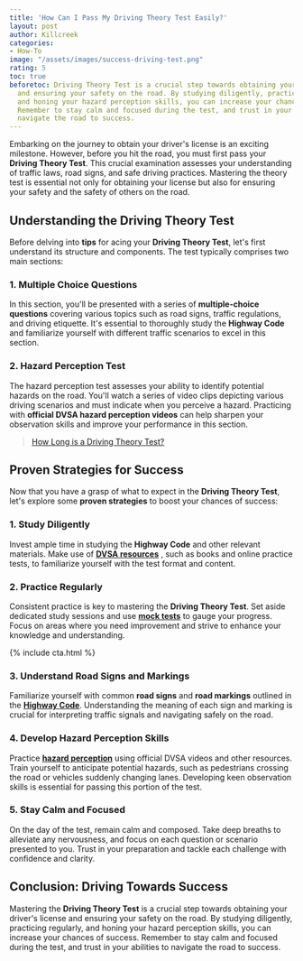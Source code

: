 ```yaml
---
title: 'How Can I Pass My Driving Theory Test Easily?'
layout: post
author: Killcreek
categories:
- How-To
image: "/assets/images/success-driving-test.png"
rating: 5
toc: true
beforetoc: Driving Theory Test is a crucial step towards obtaining your driver's license
  and ensuring your safety on the road. By studying diligently, practicing regularly,
  and honing your hazard perception skills, you can increase your chances of success.
  Remember to stay calm and focused during the test, and trust in your abilities to
  navigate the road to success.
---
```

Embarking on the journey to obtain your driver's license is an exciting milestone. However, before you hit the road, you must first pass your **Driving Theory Test**. This crucial examination assesses your understanding of traffic laws, road signs, and safe driving practices. Mastering the theory test is essential not only for obtaining your license but also for ensuring your safety and the safety of others on the road.

## Understanding the Driving Theory Test

Before delving into **tips** for acing your **Driving Theory Test**, let's first understand its structure and components. The test typically comprises two main sections:

### 1. Multiple Choice Questions

In this section, you'll be presented with a series of **multiple-choice questions** covering various topics such as road signs, traffic regulations, and driving etiquette. It's essential to thoroughly study the **Highway Code** and familiarize yourself with different traffic scenarios to excel in this section.

### 2. Hazard Perception Test

The hazard perception test assesses your ability to identify potential hazards on the road. You'll watch a series of video clips depicting various driving scenarios and must indicate when you perceive a hazard. Practicing with **official DVSA hazard perception videos** can help sharpen your observation skills and improve your performance in this section.


> [How Long is a Driving Theory Test?](/how-long-is-the-driving-test/)

## Proven Strategies for Success

Now that you have a grasp of what to expect in the **Driving Theory Test**, let's explore some **proven strategies** to boost your chances of success:

### 1. Study Diligently

Invest ample time in studying the **Highway Code** and other relevant materials. Make use of **[DVSA resources](/dvsa-theory-test/)** , such as books and online practice tests, to familiarize yourself with the test format and content.

### 2. Practice Regularly

Consistent practice is key to mastering the **Driving Theory Test**. Set aside dedicated study sessions and use **[mock tests](/test)** to gauge your progress. Focus on areas where you need improvement and strive to enhance your knowledge and understanding.



<!-- _includes/cta.html -->

{% include cta.html %}



### 3. Understand Road Signs and Markings

Familiarize yourself with common **road signs** and **road markings** outlined in the **[Highway Code](/test)**. Understanding the meaning of each sign and marking is crucial for interpreting traffic signals and navigating safely on the road.

### 4. Develop Hazard Perception Skills

Practice **[hazard perception](/hazard-perception-test/)** using official DVSA videos and other resources. Train yourself to anticipate potential hazards, such as pedestrians crossing the road or vehicles suddenly changing lanes. Developing keen observation skills is essential for passing this portion of the test.

### 5. Stay Calm and Focused

On the day of the test, remain calm and composed. Take deep breaths to alleviate any nervousness, and focus on each question or scenario presented to you. Trust in your preparation and tackle each challenge with confidence and clarity.

## Conclusion: Driving Towards Success

Mastering the **Driving Theory Test** is a crucial step towards obtaining your driver's license and ensuring your safety on the road. By studying diligently, practicing regularly, and honing your hazard perception skills, you can increase your chances of success. Remember to stay calm and focused during the test, and trust in your abilities to navigate the road to success.
